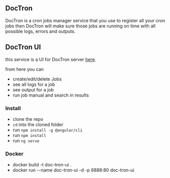 ## DocTron

DocTron is a cron jobs manager service that you use to register all your cron jobs then
DocTron will make sure those jobs are running on time with all possible logs, errors and outputs.


## DocTron UI

this service is a UI for DocTron server [here](https://github.com/ibrahim-sakr/doc-tron).

from here you can
- create/edit/delete Jobs
- see all logs for a job
- see output for a job
- run job manual and search in results

### Install

- clone the repo
- `cd` into the cloned folder
- run `npm install -g @angular/cli`
- run `npm install`
- run `ng serve`

### Docker

- docker build -t doc-tron-ui .
- docker run --name doc-tron-ui -d -p 8888:80 doc-tron-ui
